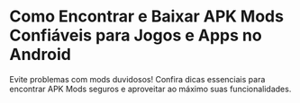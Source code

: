 # Como Encontrar e Baixar APK Mods Confiáveis para Jogos e Apps no Android

Evite problemas com mods duvidosos! Confira dicas essenciais para encontrar APK Mods seguros e aproveitar ao máximo suas funcionalidades.

